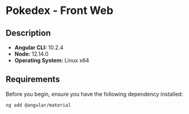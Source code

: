 # Pokedex - Front Web

## Description

- **Angular CLI:** 10.2.4
- **Node:** 12.14.0
- **Operating System:** Linux x64

## Requirements

Before you begin, ensure you have the following dependency installed:

```bash
ng add @angular/material
